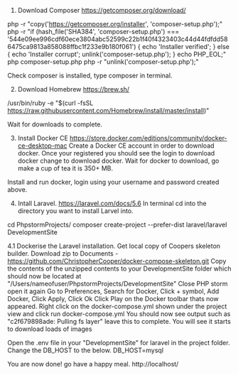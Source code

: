 
1. Download Composer 
https://getcomposer.org/download/

php -r "copy('https://getcomposer.org/installer', 'composer-setup.php');"
php -r "if (hash_file('SHA384', 'composer-setup.php') === '544e09ee996cdf60ece3804abc52599c22b1f40f4323403c44d44fdfdd586475ca9813a858088ffbc1f233e9b180f061') { echo 'Installer verified'; } else { echo 'Installer corrupt'; unlink('composer-setup.php'); } echo PHP_EOL;"
php composer-setup.php
php -r "unlink('composer-setup.php');"

Check composer is installed, type composer in terminal.

2. Download Homebrew 
https://brew.sh/

/usr/bin/ruby -e "$(curl -fsSL https://raw.githubusercontent.com/Homebrew/install/master/install)"

Wait for downloads to complete.

3. Install Docker CE
https://store.docker.com/editions/community/docker-ce-desktop-mac
Create a Docker CE account in order to download docker. Once your registered you should see the login to download docker change to download docker.
Wait for docker to download, go make a cup of tea it is 350+ MB.

Install and run docker, login using your username and password created above.

4. Intall Laravel.
https://laravel.com/docs/5.6
In terminal cd into the directory you want to install Larvel into.

cd PhpstormProjects/
composer create-project --prefer-dist laravel/laravel DevelopmentSite

4.1 Dockerise the Laravel installation.
Get local copy of Coopers skeleton builder.
Download zip to Documents - https://github.com/ChristopherCooper/docker-compose-skeleton.git
Copy the contents of the unzipped contents to your DevelopmentSite folder which should now be located at "/Users/nameofuser/PhpstormProjects/DevelopmentSite"
Close PHP storm open it again
Go to Preferences, Search for Docker, Click + symbol, Add Docker, Click Apply, Click Ok
Click Play on the Docker toolbar thats now appeared.
Right click on the docker-compose.yml shown under the project view and click run docker-compose.yml
You should now see output such as "c2f679898ade: Pulling fs layer" leave this to complete. You will see it starts to download loads of images

Open the .env file in your "DevelopmentSite" for laravel in the project folder.
Change the DB_HOST to the below.
DB_HOST=mysql

You are now done! go have a happy meal. http://localhost/




